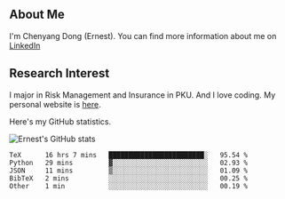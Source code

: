 ## About Me

I'm Chenyang Dong (Ernest). You can find more information about me on [LinkedIn](https://www.linkedin.com/in/%E6%99%A8%E9%98%B3-%E8%91%A3-918ab41b4/)

## Research Interest

I major in Risk Management and Insurance in PKU. And I love coding. My personal website is [here](https://ernestdong.github.io).

Here's my GitHub statistics.

![Ernest's GitHub stats](https://github-readme-stats.vercel.app/api?username=ErnestDong&show_icons=true?count_private=true)

<!--START_SECTION:waka-->

```text
TeX      16 hrs 7 mins   ████████████████████████░   95.54 %
Python   29 mins         ▓░░░░░░░░░░░░░░░░░░░░░░░░   02.93 %
JSON     11 mins         ▒░░░░░░░░░░░░░░░░░░░░░░░░   01.09 %
BibTeX   2 mins          ░░░░░░░░░░░░░░░░░░░░░░░░░   00.25 %
Other    1 min           ░░░░░░░░░░░░░░░░░░░░░░░░░   00.19 %
```

<!--END_SECTION:waka-->
